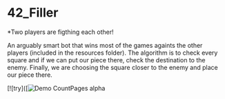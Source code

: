 # 42_Filler

*Two players are figthing each other!

An arguably smart bot that wins most of the games againts the other players (included in the resources folder). The algorithm is to check every square and if we can put our piece there, check the destination to the enemy. Finally, we are choosing the square closer to the enemy and place our piece there.

[![try]([![Demo CountPages alpha](https://gifs.com/gif/2xR5QP)
